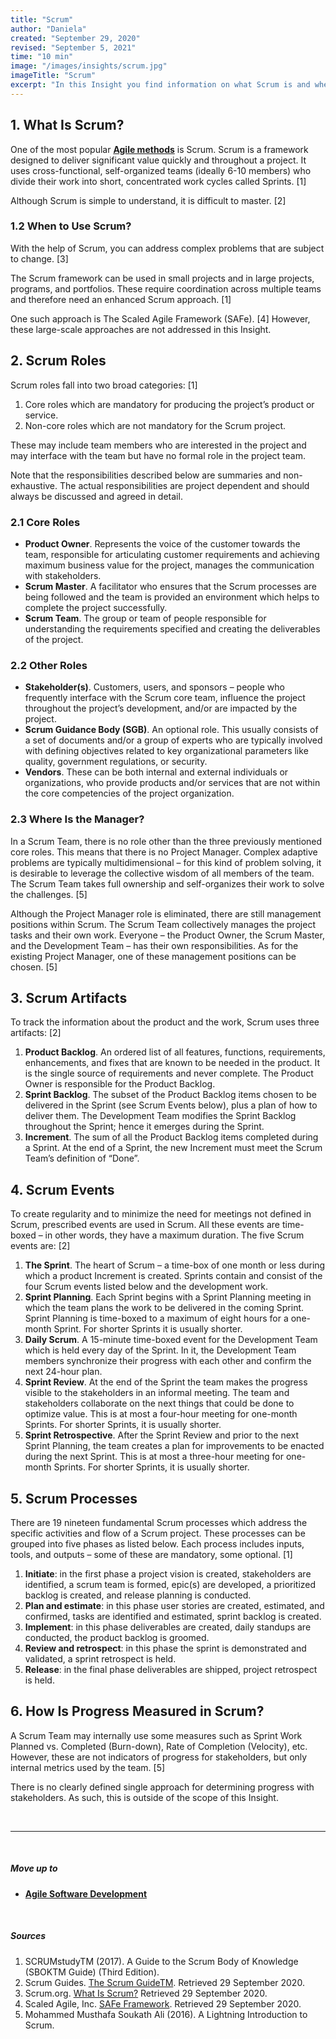 ```yaml
---
title: "Scrum"
author: "Daniela"
created: "September 29, 2020"
revised: "September 5, 2021"
time: "10 min"
image: "/images/insights/scrum.jpg"
imageTitle: "Scrum"
excerpt: "In this Insight you find information on what Scrum is and when to use it. In addition, it unwraps the Scrum roles, artifacts, events, and processes, and how to measure progress in Scrum."
---
```


## 1. What Is Scrum?

One of the most popular [**Agile methods**](/insights/agile-software-development) is Scrum. Scrum is a framework designed to deliver significant value quickly and throughout a project. It uses cross-functional, self-organized teams (ideally 6-10 members) who divide their work into short, concentrated work cycles called Sprints. [1]

Although Scrum is simple to understand, it is difficult to master. [2]

### 1.2 When to Use Scrum?

With the help of Scrum, you can address complex problems that are subject to change. [3]

The Scrum framework can be used in small projects and in large projects, programs, and portfolios. These require coordination across multiple teams and therefore need an enhanced Scrum approach. [1]

One such approach is The Scaled Agile Framework (SAFe). [4] However, these large-scale approaches are not addressed in this Insight.

## 2. Scrum Roles

Scrum roles fall into two broad categories: [1]
1. Core roles which are mandatory for producing the project’s product or service. 
2. Non-core roles which are not mandatory for the Scrum project. 

These may include team members who are interested in the project and may interface with the team but have no formal role in the project team. 

Note that the responsibilities described below are summaries and non-exhaustive. The actual responsibilities are project dependent and should always be discussed and agreed in detail.

### 2.1 Core Roles

- **Product Owner**. Represents the voice of the customer towards the team, responsible for articulating customer requirements and achieving maximum business value for the project, manages the communication with stakeholders.
- **Scrum Master**. A facilitator who ensures that the Scrum processes are being followed and the team is provided an environment which helps to complete the project successfully.
- **Scrum Team**. The group or team of people responsible for understanding the requirements specified and creating the deliverables of the project.

### 2.2 Other Roles

- **Stakeholder(s)**. Customers, users, and sponsors – people who frequently interface with the Scrum core team, influence the project throughout the project’s development, and/or are impacted by the project.
- **Scrum Guidance Body (SGB)**. An optional role. This usually consists of a set of documents and/or a group of experts who are typically involved with defining objectives related to key organizational parameters like quality, government regulations, or security.
- **Vendors**. These can be both internal and external individuals or organizations, who provide products and/or services that are not within the core competencies of the project organization.

### 2.3 Where Is the Manager?

In a Scrum Team, there is no role other than the three previously mentioned core roles. This means that there is no Project Manager. Complex adaptive problems are typically multidimensional – for this kind of problem solving, it is desirable to leverage the collective wisdom of all members of the team. The Scrum Team takes full ownership and self-organizes their work to solve the challenges. [5]

Although the Project Manager role is eliminated, there are still management positions within Scrum. The Scrum Team collectively manages the project tasks and their own work. Everyone – the Product Owner, the Scrum Master, and the Development Team – has their own responsibilities. As for the existing Project Manager, one of these management positions can be chosen. [5]

## 3. Scrum Artifacts

To track the information about the product and the work, Scrum uses three artifacts: [2]

1. **Product Backlog**. An ordered list of all features, functions, requirements, enhancements, and fixes that are known to be needed in the product. It is the single source of requirements and never complete. The Product Owner is responsible for the Product Backlog.
2. **Sprint Backlog**. The subset of the Product Backlog items chosen to be delivered in the Sprint (see Scrum Events below), plus a plan of how to deliver them. The Development Team modifies the Sprint Backlog throughout the Sprint; hence it emerges during the Sprint.
3. **Increment**. The sum of all the Product Backlog items completed during a Sprint. At the end of a Sprint, the new Increment must meet the Scrum Team’s definition of “Done”.

## 4. Scrum Events
To create regularity and to minimize the need for meetings not defined in Scrum, prescribed events are used in Scrum. All these events are time-boxed – in other words, they have a maximum duration. The five Scrum events are: [2]

1. **The Sprint**. The heart of Scrum – a time-box of one month or less during which a product Increment is created. Sprints contain and consist of the four Scrum events listed below and the development work.
2. **Sprint Planning**. Each Sprint begins with a Sprint Planning meeting in which the team plans the work to be delivered in the coming Sprint. Sprint Planning is time-boxed to a maximum of eight hours for a one-month Sprint. For shorter Sprints it is usually shorter.
3. **Daily Scrum**. A 15-minute time-boxed event for the Development Team which is held every day of the Sprint. In it, the Development Team members synchronize their progress with each other and confirm the next 24-hour plan.
4. **Sprint Review**. At the end of the Sprint the team makes the progress visible to the stakeholders in an informal meeting. The team and stakeholders collaborate on the next things that could be done to optimize value. This is at most a four-hour meeting for one-month Sprints. For shorter Sprints, it is usually shorter.
5. **Sprint Retrospective**. After the Sprint Review and prior to the next Sprint Planning, the team creates a plan for improvements to be enacted during the next Sprint. This is at most a three-hour meeting for one-month Sprints. For shorter Sprints, it is usually shorter.

## 5. Scrum Processes

There are 19 nineteen fundamental Scrum processes which address the specific activities and flow of a Scrum project. These processes can be grouped into five phases as listed below. Each process includes inputs, tools, and outputs – some of these are mandatory, some optional. [1]

1. **Initiate**: in the first phase a project vision is created, stakeholders are identified, a scrum team is formed, epic(s) are developed, a prioritized backlog is created, and release planning is conducted.
2. **Plan and estimate**: in this phase user stories are created, estimated, and confirmed, tasks are identified and estimated, sprint backlog is created.
3. **Implement**: in this phase deliverables are created, daily standups are conducted, the product backlog is groomed.
4. **Review and retrospect**: in this phase the sprint is demonstrated and validated, a sprint retrospect is held.
5. **Release**: in the final phase deliverables are shipped, project retrospect is held.

## 6. How Is Progress Measured in Scrum?

A Scrum Team may internally use some measures such as Sprint Work Planned vs. Completed (Burn-down), Rate of Completion (Velocity), etc. However, these are not indicators of progress for stakeholders, but only internal metrics used by the team. [5]

There is no clearly defined single approach for determining progress with stakeholders. As such, this is outside of the scope of this Insight.

&nbsp;

***
&nbsp;

##### Move up to

- [**Agile Software Development**](/insights/agile-software-development)

&nbsp;

##### Sources

1. SCRUMstudyTM (2017). A Guide to the Scrum Body of Knowledge (SBOKTM Guide) (Third Edition).
2. Scrum Guides. [The Scrum GuideTM](https://scrumguides.org/scrum-guide.html). Retrieved 29 September 2020.
3. Scrum.org. [What Is Scrum?](https://www.scrum.org/resources/what-is-scrum) Retrieved 29 September 2020.
4. Scaled Agile, Inc. [SAFe Framework](https://www.scaledagileframework.com/). Retrieved 29 September 2020.
5. Mohammed Musthafa Soukath Ali (2016). A Lightning Introduction to Scrum.